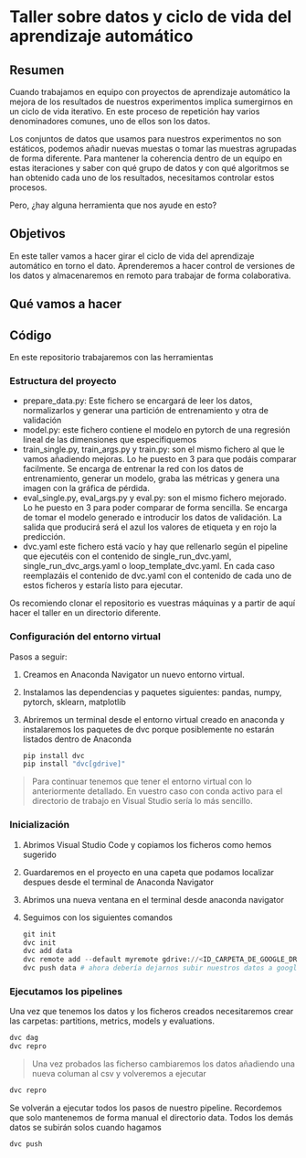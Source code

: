 # Taller sobre datos y ciclo de vida del aprendizaje automático

## Resumen

Cuando trabajamos en equipo con proyectos de aprendizaje automático la mejora de los resultados de nuestros experimentos implica sumergirnos en un ciclo de vida iterativo. En este proceso de repetición hay varios denominadores comunes, uno de ellos son los datos.

Los conjuntos de datos que usamos para nuestros experimentos no son estáticos, podemos añadir nuevas muestas o tomar las muestras agrupadas de forma diferente.
Para mantener la coherencia dentro de un equipo en estas iteraciones y saber con qué grupo de datos y con qué algoritmos se han obtenido cada uno de los resultados, necesitamos controlar estos procesos.

Pero, ¿hay alguna herramienta que nos ayude en esto?

## Objetivos

En este taller vamos a hacer girar el ciclo de vida del aprendizaje automático en torno el dato. Aprenderemos a hacer control de versiones de los datos y almacenaremos en remoto para trabajar de forma colaborativa.


## Qué vamos a hacer

## Código

En este repositorio trabajaremos con las herramientas 

### Estructura del proyecto

- prepare_data.py: Este fichero se encargará de leer los datos, normalizarlos y generar una partición de entrenamiento y otra de validación
- model.py: este fichero contiene el modelo en pytorch de una regresión lineal de las dimensiones que especifiquemos
- train_single.py, train_args.py y train.py: son el mismo fichero al que le vamos añadiendo mejoras. Lo he puesto en 3 para que podáis comparar facilmente. Se encarga de entrenar la red con los datos de entrenamiento, generar un modelo, graba las métricas y genera una imagen con la gráfica de pérdida.
- eval_single.py, eval_args.py y eval.py: son el mismo fichero mejorado. Lo he puesto en 3 para poder comparar de forma sencilla. Se encarga de tomar el modelo generado e introducir los datos de validación. La salida que producirá será el azul los valores de etiqueta y en rojo la predicción.
- dvc.yaml este fichero está vacío y hay que rellenarlo según el pipeline que ejecutéis con el contenido de single_run_dvc.yaml, single_run_dvc_args.yaml o loop_template_dvc.yaml. En cada caso reemplazáis el contenido de dvc.yaml con el contenido de cada uno de estos ficheros y estaría listo para ejecutar.

Os recomiendo clonar el repositorio es vuestras máquinas y a partir de aquí hacer el taller en un directorio diferente.

### Configuración del entorno virtual

Pasos a seguir:

1. Creamos en Anaconda Navigator un nuevo entorno virtual.
2. Instalamos las dependencias y paquetes siguientes: pandas, numpy, pytorch, sklearn, matplotlib
3. Abriremos un terminal desde el entorno virtual creado en anaconda y instalaremos los paquetes de dvc porque posiblemente no estarán listados dentro de Anaconda

    ```python
    pip install dvc
    pip install "dvc[gdrive]"
    ```

>Para continuar tenemos que tener el entorno virtual con lo anteriormente detallado. En vuestro caso con conda activo para el directorio de trabajo en Visual Studio sería lo más sencillo.

### Inicialización

1. Abrimos Visual Studio Code y copiamos los ficheros como hemos sugerido
2. Guardaremos en el proyecto en una capeta que podamos localizar despues desde el terminal de Anaconda Navigator
3. Abrimos una nueva ventana en el terminal desde anaconda navigator
4. Seguimos con los siguientes comandos

    ```python
    git init
    dvc init
    dvc add data
    dvc remote add --default myremote gdrive://<ID_CARPETA_DE_GOOGLE_DRIVE> # Este es el id del final de la url al dar a compartir dentro de google drive
    dvc push data # ahora debería dejarnos subir nuestros datos a google drive
    ```

### Ejecutamos los pipelines

 Una vez que tenemos los datos y los ficheros creados necesitaremos crear las carpetas: partitions, metrics, models y evaluations.

```python
dvc dag
dvc repro
```

> Una vez probados las ficherso cambiaremos los datos añadiendo una nueva columan al csv y volveremos a ejecutar

```python
dvc repro
```

Se volverán a ejecutar todos los pasos de nuestro pipeline.
Recordemos que solo mantenemos de forma manual el directorio data. Todos los demás datos se subirán solos cuando hagamos 

```python
dvc push
```

